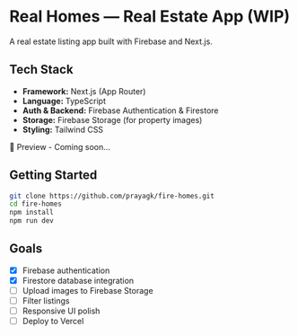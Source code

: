 # Real Homes — Real Estate App (WIP)

A real estate listing app built with Firebase and Next.js.

## Tech Stack

- **Framework:** Next.js (App Router)
- **Language:** TypeScript
- **Auth & Backend:** Firebase Authentication & Firestore
- **Storage:** Firebase Storage (for property images)
- **Styling:** Tailwind CSS

🔗 Preview - Coming soon…

## Getting Started

```bash
git clone https://github.com/prayagk/fire-homes.git
cd fire-homes
npm install
npm run dev
```

## Goals

- [x] Firebase authentication
- [x] Firestore database integration
- [ ] Upload images to Firebase Storage
- [ ] Filter listings
- [ ] Responsive UI polish
- [ ] Deploy to Vercel
